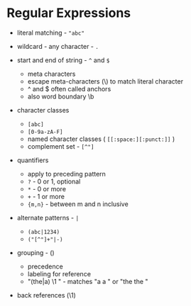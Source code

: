 
# Regular Expressions

+ literal matching - `"abc"`

+ wildcard - any character - `.`

+ start and end of string - `^` and `$`
   + meta characters 
   + escape meta-characters  (\\) to match literal character
   + ^ and $ often called anchors
   + also word boundary \\b

+ character classes
   + `[abc]`
   + `[0-9a-zA-F]`
   + named character classes  ( `[[:space:][:punct:]]` )
   + complement set   - `[^"]`

+ quantifiers  
   + apply to preceding pattern
   + `?` - 0 or 1, optional
   + `*` - 0 or more 
   + `+` - 1 or more
   + `{m,n}` - between m and n inclusive

+ alternate patterns -  `|`
   +  `(abc|1234)`
   + `("[^"]+"|-)`

+ grouping -  ()
   + precedence
   + labeling for reference
   + "(the|a) \\1 " - matches "a a " or "the the "

+ back references  (\\1)
